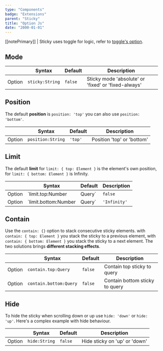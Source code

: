 ```yaml
---
type: "Components"
badge: "Extensions"
parent: "Sticky"
title: "Option Js"
date: "2000-01-01"
---
```


[[notePrimary]]
| Sticky uses toggle for logic, refer to [toggle's option](/components/toggle/option-js).

## Mode

<div class="table-scroll">

|                         | Syntax                                    | Default                       | Description                   |
| ----------------------- | ----------------------------------------- | ----------------------------- | ----------------------------- |
| Option                  | `sticky:String`                          | `false`        | Sticky mode 'absolute' or 'fixed' or 'fixed-always'            |

</div>

<demo>
  <div class="gatsby_demo_item" data-iframe="iframe/components/sticky/mode-absolute">
  </div>
  <div class="gatsby_demo_item" data-iframe="iframe/components/sticky/mode-fixed">
  </div>
  <div class="gatsby_demo_item" data-iframe="iframe/components/sticky/mode-fixed-always">
  </div>
</demo>

## Position

The default **position** is `position: 'top'` you can also use `position: 'bottom'`.

<div class="table-scroll">

|                         | Syntax                                    | Default                       | Description                   |
| ----------------------- | ----------------------------------------- | ----------------------------- | ----------------------------- |
| Option                  | `position:String`                          | `'top'`        | Position 'top' or 'bottom'            |

</div>

<demo>
  <div class="gatsby_demo_item" data-iframe="iframe/components/sticky/position"></div>
</demo>

## Limit

The default **limit** for `limit: { top: Element }` is the element's own position, for `limit: { bottom: Element }` is Infinity.

<div class="table-scroll">

|                         | Syntax                                    | Default                       | Description                   |
| ----------------------- | ----------------------------------------- | ----------------------------- | ----------------------------- |
| Option                  | `limit.top:Number|Query`                          | `false`        | Limit top sticky to pixel or query           |
| Option                  | `limit.bottom:Number|Query`                          | `'Infinity'`        | Limit bottom sticky to pixel or query            |

</div>

<demo>
  <div class="gatsby_demo_item" data-iframe="iframe/components/sticky/limit">
  </div>
</demo>

## Contain

Use the `contain: {}` option to stack consecutive sticky elements. with `contain: { top: Element }` you stack the sticky to a previous element, with `contain: { bottom: Element }` you stack the sticky to a next element. The two solutions brings **different stacking effects**.

<div class="table-scroll">

|                         | Syntax                                    | Default                       | Description                   |
| ----------------------- | ----------------------------------------- | ----------------------------- | ----------------------------- |
| Option                  | `contain.top:Query`                          | `false`        | Contain top sticky to query            |
| Option                  | `contain.bottom:Query`                          | `false`        | Contain bottom sticky to query            |

</div>

<demo>
  <div class="gatsby_demo_item" data-iframe="iframe/components/sticky/contain-top">
  </div>
  <div class="gatsby_demo_item" data-iframe="iframe/components/sticky/contain-bottom">
  </div>
</demo>

## Hide

To hide the sticky when scrolling down or up use `hide: 'down'` or `hide: 'up'`. Here's a complex example with hide behaviour.

<div class="table-scroll">

|                         | Syntax                                    | Default                       | Description                   |
| ----------------------- | ----------------------------------------- | ----------------------------- | ----------------------------- |
| Option                  | `hide:String`                          | `false`        | Hide sticky on 'up' or 'down'            |

</div>

<demo>
  <div class="gatsby_demo_item" data-iframe="iframe/components/sticky/hide">
  </div>
</demo>
